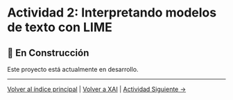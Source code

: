 # Actividad 2: Interpretando modelos de texto con LIME

## 🚧 En Construcción

Este proyecto está actualmente en desarrollo.

---

[Volver al índice principal](../../README.md) | [Volver a XAI](../README.md) | [Actividad Siguiente →](../Actividad_3_LIME_SHAP_Predictivos/README.md)